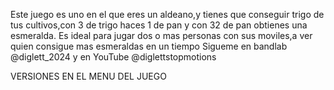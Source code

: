 Este juego es uno en el que eres un aldeano,y tienes que conseguir trigo de tus cultivos,con 3 de trigo haces 1 de pan y con 32 de pan obtienes una esmeralda.
Es ideal para jugar dos o mas personas con sus moviles,a ver quien consigue mas esmeraldas en un tiempo
Sigueme en bandlab @diglett_2024 y en YouTube @diglettstopmotions

VERSIONES EN EL MENU DEL JUEGO
